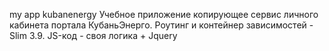 
my app kubanenergy
Учебное приложение копирующее сервис личного кабинета портала КубаньЭнерго.
Роутинг и контейнер зависимостей - Slim 3.9.
JS-код - своя логика + Jquery
